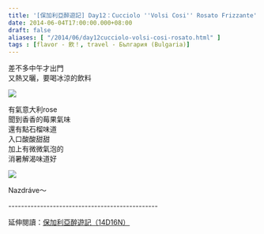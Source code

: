 ```yaml
---
title: '[保加利亞醉遊記] Day12：Cucciolo ''Volsi Cosi'' Rosato Frizzante'
date: 2014-06-04T17:00:00.000+08:00
draft: false
aliases: [ "/2014/06/day12cucciolo-volsi-cosi-rosato.html" ]
tags : [flavor - 飲！, travel - България (Bulgaria)]
---
```


差不多中午才出門  
又熱又曬，要喝冰涼的飲料  

![](/images/bulgaria12a.jpg)

有氣意大利rose  
聞到香香的莓果氣味  
還有點石榴味道  
入口酸酸甜甜  
加上有微微氣泡的  
消暑解渴味道好  

![](/images/bulgaria12a1.jpg)

Nazdráve～  
  
\-----------------------------------------------  
  
延伸閱讀：[保加利亞醉遊記（14D16N）](https://hidie.net/bulgaria14d16n/)
